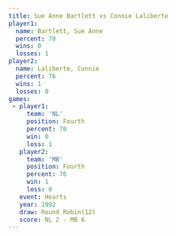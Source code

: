 ```yaml
---
title: Sue Anne Bartlett vs Connie Laliberte
player1:                  
  name: Bartlett, Sue Anne
  percent: 70             
  wins: 0                 
  losses: 1               
player2:                  
  name: Laliberte, Connie 
  percent: 76             
  wins: 1                 
  losses: 0               
games:
 - player1:          
     team: 'NL'      
     position: Fourth
     percent: 70     
     win: 0          
     loss: 1         
   player2:          
     team: 'MB'      
     position: Fourth
     percent: 76     
     win: 1          
     loss: 0         
   event: Hearts        
   year: 1992           
   draw: Round Robin(12)
   score: NL 2 - MB 6   
---
```

